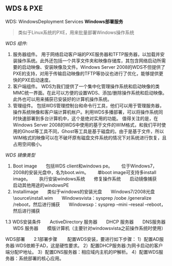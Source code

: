 ## WDS & PXE 

WDS:    WindowsDeployment Services  **Windows部署服务**
> 类似于Linux系统的PXE，用来批量部署Windows操作系统


*WDS 组件:*
1. 服务器组件。
	用于网络启动客户端的PXE服务器和TFTP服务器，以加载并安装操作系统。此外还包括一个共享文件夹和映像存储库，其包含网络启动所需要的启动映像、安装映像及文件。Windows Server 2008的WDS不但提供了PXE的支持，对用于传输启动映像的TFTP等协议也进行了优化，能够提供更快的PXE启动速度。
2. 客户端组件。
	WDS为我们提供了一个集中化管理操作系统和启动映像的类MMC统一界面。在此可以方便的设置WDS、添加/删除操作系统和启动映像。此外也可以用来捕获已安装好的计算机操作系统。
3. 管理组件。
	包括WDS管理控制台和命令行工具，他们可以用于管理服务器，操作系统映像和客户端计算机帐户。利用WDS多播部署，可以将操作系统同时快速部署到多台计算机中，这个是绝对实用的功能。
值得关注的是，在Windows Server 2008的WDS中使用的基于文件的WIM格式，和我们平时使用的Ghost等工具不同，Ghost等工具是基于磁盘的。由于是基于文件，所以WIM格式的映像可以在不破坏原有磁盘文件系统的情况下对系统进行恢复，且占用空间极小。



*WDS 镜像类型*
1. Boot image
      包括WDS client和windows pe。
      位于Windows7，2008的安装光盘中，名为boot.wim。
      单boot image可支持多install image。
      执行安装windows系统
      修复操作系统
      启动镜像捕获
      启动其他用途的windowsPE
2. Installimage
      类似于windows的安装光盘
      Windows7/2008光盘\source\install.wim
      Windowsvista：sysprep /oobe /generalize /reboot，然后进行捕获
      Windowsxp：sysprep –mini –reseal –reboot，然后进行捕获

1.3 WDS安装条件
      ActiveDirectory 服务器
      DHCP 服务器
      DNS服务器
      WDS 服务器
      模版计算机（主要针对windowsvista之前操作系统时使用）



WDS部署
      2.1部署步骤
       配置WDS安装，要进行如下步骤：
1）配置AD服务器:WDS依赖于AD，这是硬性要求。
2）配置DHCP服务器:为网卡启动的客户端分配IP地址。
3）配置DNS服务器：相应域内主机的IP解析。
4）配置WDS服务器：系统部署的核心应用。




